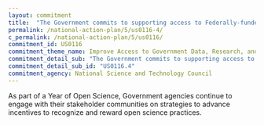 ```yaml
---
layout: commitment
title:  "The Government commits to supporting access to Federally-funded science and data… by exploring new incentive structures to recognize institutions and researchers who are supporting public access to data and research."
permalink: /national-action-plan/5/us0116-4/
c_permalink: /national-action-plan/5/us0116/
commitment_id: US0116
commitment_theme_name: Improve Access to Government Data, Research, and Information
commitment_detail_sub: "The Government commits to supporting access to Federally-funded science and data… by exploring new incentive structures to recognize institutions and researchers who are supporting public access to data and research."
commitment_detail_sub_id: "US0116.4"
commitment_agency: National Science and Technology Council
---
```


As part of a Year of Open Science, Government agencies continue to engage with their stakeholder communities on strategies to advance incentives to recognize and reward open science practices.